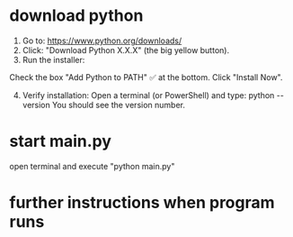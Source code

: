 # download python
1. Go to:
https://www.python.org/downloads/
2. Click:
"Download Python X.X.X" (the big yellow button).
3. Run the installer:

Check the box "Add Python to PATH" ✅ at the bottom.
Click "Install Now".

4. Verify installation:
Open a terminal (or PowerShell) and type:
python --version
You should see the version number.


# start main.py
open terminal
and
execute "python main.py"

# further instructions when program runs

